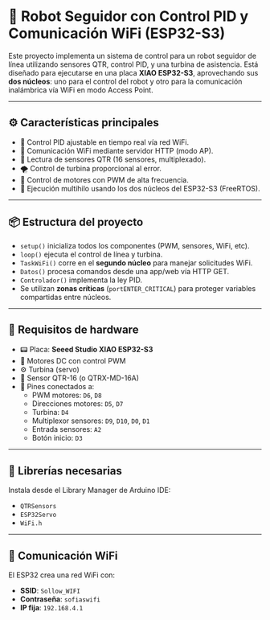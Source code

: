 # 🤖 Robot Seguidor con Control PID y Comunicación WiFi (ESP32-S3)

Este proyecto implementa un sistema de control para un robot seguidor de línea utilizando sensores QTR, control PID, y una turbina de asistencia. Está diseñado para ejecutarse en una placa **XIAO ESP32-S3**, aprovechando sus **dos núcleos**: uno para el control del robot y otro para la comunicación inalámbrica vía WiFi en modo Access Point.

---

## ⚙️ Características principales

- 🧠 Control PID ajustable en tiempo real vía red WiFi.
- 📶 Comunicación WiFi mediante servidor HTTP (modo AP).
- 🧲 Lectura de sensores QTR (16 sensores, multiplexado).
- 🌪️ Control de turbina proporcional al error.
- 🔄 Control de motores con PWM de alta frecuencia.
- 🧵 Ejecución multihilo usando los dos núcleos del ESP32-S3 (FreeRTOS).

---

## 📦 Estructura del proyecto

- `setup()` inicializa todos los componentes (PWM, sensores, WiFi, etc).
- `loop()` ejecuta el control de línea y turbina.
- `TaskWiFi()` corre en el **segundo núcleo** para manejar solicitudes WiFi.
- `Datos()` procesa comandos desde una app/web vía HTTP GET.
- `Controlador()` implementa la ley PID.
- Se utilizan **zonas críticas** (`portENTER_CRITICAL`) para proteger variables compartidas entre núcleos.

---

## 🔌 Requisitos de hardware

- 📟 Placa: **Seeed Studio XIAO ESP32-S3**
- 🔋 Motores DC con control PWM
- ⚙️ Turbina (servo)
- 🔦 Sensor QTR-16 (o QTRX-MD-16A)
- 🔌 Pines conectados a:
  - PWM motores: `D6`, `D8`
  - Direcciones motores: `D5`, `D7`
  - Turbina: `D4`
  - Multiplexor sensores: `D9`, `D10`, `D0`, `D1`
  - Entrada sensores: `A2`
  - Botón inicio: `D3`

---

## 🧰 Librerías necesarias

Instala desde el Library Manager de Arduino IDE:

- `QTRSensors`
- `ESP32Servo`
- `WiFi.h`

---

## 📶 Comunicación WiFi

El ESP32 crea una red WiFi con:

- **SSID**: `Sollow_WIFI`
- **Contraseña**: `sofiaswifi`
- **IP fija**: `192.168.4.1`
